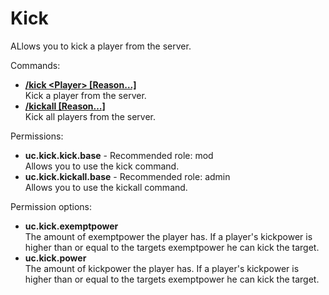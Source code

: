 Kick
====
ALlows you to kick a player from the server.

Commands: <br>
* **[/kick \<Player\> \[Reason…\]](../commands/kick.md)**<br>Kick a player from the server.
* **[/kickall \[Reason…\]](../commands/kickall.md)**<br>Kick all players from the server.

Permissions: <br>
* **uc.kick.kick.base** - Recommended role: mod<br>Allows you to use the kick command.
* **uc.kick.kickall.base** - Recommended role: admin<br>Allows you to use the kickall command.

Permission options: <br>
* **uc.kick.exemptpower**<br>The amount of exemptpower the player has. If a player's kickpower is higher than or equal to the targets exemptpower he can kick the target.
* **uc.kick.power**<br>The amount of kickpower the player has. If a player's kickpower is higher than or equal to the targets exemptpower he can kick the target.
